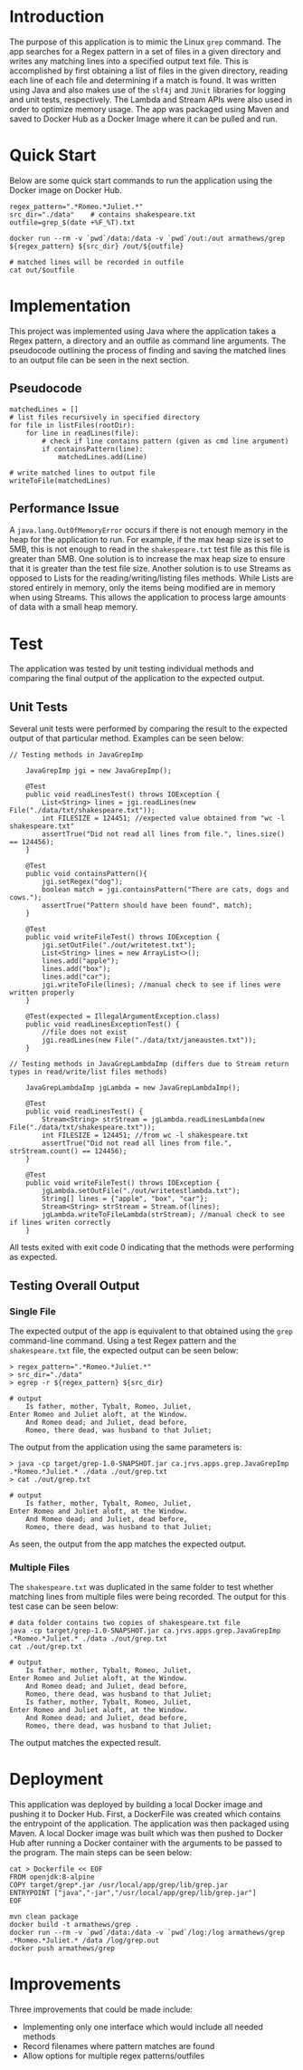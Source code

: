 # Introduction

The purpose of this application is to mimic the Linux `grep` command. The app searches for a Regex pattern in a set of files in a given directory and writes any matching lines into a specified output text file. This is accomplished by first obtaining a list of files in the given directory, reading each line of each file and determining if a match is found. It was written using Java and also makes use of the `slf4j` and `JUnit` libraries for logging and unit tests, respectively. The Lambda and Stream APIs were also used in order to optimize memory usage. The app was packaged using Maven and saved to Docker Hub as a Docker Image where it can be pulled and run.

# Quick Start
Below are some quick start commands to run the application using the Docker image on Docker Hub.
```
regex_pattern=".*Romeo.*Juliet.*"
src_dir="./data"    # contains shakespeare.txt
outfile=grep_$(date +%F_%T).txt

docker run --rm -v `pwd`/data:/data -v `pwd`/out:/out armathews/grep ${regex_pattern} ${src_dir} /out/${outfile}

# matched lines will be recorded in outfile
cat out/$outfile
```

# Implementation
This project was implemented using Java where the application takes a Regex pattern, a directory and an outfile as command line arguments.
The pseudocode outlining the process of finding and saving the matched lines to an output file can be seen in the next section.

## Pseudocode
```
matchedLines = []
# list files recursively in specified directory
for file in listFiles(rootDir):
    for line in readLines(file):
        # check if line contains pattern (given as cmd line argument)
        if containsPattern(line):
            matchedLines.add(Line)
            
# write matched lines to output file
writeToFile(matchedLines)
```

## Performance Issue
A `java.lang.OutOfMemoryError` occurs if there is not enough memory in the heap for the application to run.
For example, if the max heap size is set to 5MB, this is not enough to read in the `shakespeare.txt` test file as this file
is greater than 5MB. One solution is to increase the max heap size to ensure that it is greater than the test file size.
Another solution is to use Streams as opposed to Lists for the reading/writing/listing files methods.
While Lists are stored entirely in memory, only the items being modified are in memory when using Streams. 
This allows the application to process large amounts of data with a small heap memory.

# Test
The application was tested by unit testing individual methods and comparing the final output of the application to the expected output. 

## Unit Tests
Several unit tests were performed by comparing the result to the expected output of that particular method. Examples can be seen below:

```
// Testing methods in JavaGrepImp

    JavaGrepImp jgi = new JavaGrepImp();

    @Test
    public void readLinesTest() throws IOException {
        List<String> lines = jgi.readLines(new File("./data/txt/shakespeare.txt"));
        int FILESIZE = 124451; //expected value obtained from "wc -l shakespeare.txt"
        assertTrue("Did not read all lines from file.", lines.size() == 124456);
    }

    @Test
    public void containsPattern(){
        jgi.setRegex("dog");
        boolean match = jgi.containsPattern("There are cats, dogs and cows.");
        assertTrue("Pattern should have been found", match);
    }

    @Test
    public void writeFileTest() throws IOException {
        jgi.setOutFile("./out/writetest.txt");
        List<String> lines = new ArrayList<>();
        lines.add("apple");
        lines.add("box");
        lines.add("car");
        jgi.writeToFile(lines); //manual check to see if lines were written properly
    }

    @Test(expected = IllegalArgumentException.class)
    public void readLinesExceptionTest() {
        //file does not exist
        jgi.readLines(new File("./data/txt/janeausten.txt"));
    }
    
// Testing methods in JavaGrepLambdaImp (differs due to Stream return types in read/write/list files methods)
    
    JavaGrepLambdaImp jgLambda = new JavaGrepLambdaImp();
    
    @Test
    public void readLinesTest() {
        Stream<String> strStream = jgLambda.readLinesLambda(new File("./data/txt/shakespeare.txt"));
        int FILESIZE = 124451; //from wc -l shakespeare.txt
        assertTrue("Did not read all lines from file.", strStream.count() == 124456);
    }

    @Test
    public void writeFileTest() throws IOException {
        jgLambda.setOutFile("./out/writetestlambda.txt");
        String[] lines = {"apple", "box", "car"};
        Stream<String> strStream = Stream.of(lines);
        jgLambda.writeToFileLambda(strStream); //manual check to see if lines writen correctly
    }

```
All tests exited with exit code 0 indicating that the methods were performing as expected.

## Testing Overall Output

### Single File
The expected output of the app is equivalent to that obtained using the `grep` command-line command. Using a test Regex pattern and the `shakespeare.txt` file, the expected output can be seen below:
```
> regex_pattern=".*Romeo.*Juliet.*"
> src_dir="./data"
> egrep -r ${regex_pattern} ${src_dir}

# output
    Is father, mother, Tybalt, Romeo, Juliet,
Enter Romeo and Juliet aloft, at the Window.
    And Romeo dead; and Juliet, dead before,
    Romeo, there dead, was husband to that Juliet;
```

The output from the application using the same parameters is:
```
> java -cp target/grep-1.0-SNAPSHOT.jar ca.jrvs.apps.grep.JavaGrepImp .*Romeo.*Juliet.* ./data ./out/grep.txt
> cat ./out/grep.txt

# output
    Is father, mother, Tybalt, Romeo, Juliet,
Enter Romeo and Juliet aloft, at the Window.
    And Romeo dead; and Juliet, dead before,
    Romeo, there dead, was husband to that Juliet;
```

As seen, the output from the app matches the expected output.

### Multiple Files
The `shakespeare.txt` was duplicated in the same folder to test whether matching lines from multiple files were being recorded. The output for this test case can be seen below:

```
# data folder contains two copies of shakespeare.txt file
java -cp target/grep-1.0-SNAPSHOT.jar ca.jrvs.apps.grep.JavaGrepImp .*Romeo.*Juliet.* ./data ./out/grep.txt
cat ./out/grep.txt

# output
    Is father, mother, Tybalt, Romeo, Juliet,
Enter Romeo and Juliet aloft, at the Window.
    And Romeo dead; and Juliet, dead before,
    Romeo, there dead, was husband to that Juliet;
    Is father, mother, Tybalt, Romeo, Juliet,
Enter Romeo and Juliet aloft, at the Window.
    And Romeo dead; and Juliet, dead before,
    Romeo, there dead, was husband to that Juliet;
```

The output matches the expected result.

# Deployment
This application was deployed by building a local Docker image and pushing it to Docker Hub.
First, a DockerFile was created which contains the entrypoint of the application.
The application was then packaged using Maven. A local Docker image was built which was then pushed to Docker Hub after running a Docker container with the arguments to be passed to the program.
The main steps can be seen below:
```
cat > Dockerfile << EOF
FROM openjdk:8-alpine
COPY target/grep*.jar /usr/local/app/grep/lib/grep.jar
ENTRYPOINT ["java","-jar","/usr/local/app/grep/lib/grep.jar"]
EOF

mvn clean package
docker build -t armathews/grep .
docker run --rm -v `pwd`/data:/data -v `pwd`/log:/log armathews/grep .*Romeo.*Juliet.* /data /log/grep.out
docker push armathews/grep
```

# Improvements
Three improvements that could be made include:
* Implementing only one interface which would include all needed methods
* Record filenames where pattern matches are found
* Allow options for multiple regex patterns/outfiles

